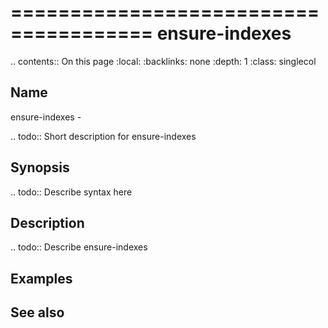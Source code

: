 

======================================
ensure-indexes
======================================

.. contents:: On this page
    :local:
    :backlinks: none
    :depth: 1
    :class: singlecol

Name
----
ensure-indexes - 

.. todo::
    Short description for ensure-indexes

Synopsis
--------
.. todo::
   Describe syntax here

Description
-----------
.. todo::
    Describe ensure-indexes

Examples
--------

See also
--------

